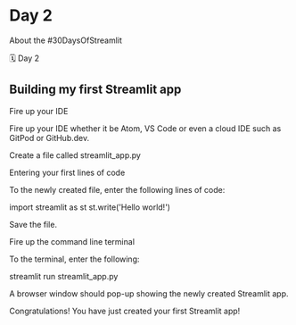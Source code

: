 # Day 2

About the #30DaysOfStreamlit

🗓️ Day 2

## Building my first Streamlit app

Fire up your IDE

Fire up your IDE whether it be Atom, VS Code or even a cloud IDE such as GitPod or GitHub.dev.

Create a file called streamlit_app.py

Entering your first lines of code

To the newly created file, enter the following lines of code:

import streamlit as st st.write('Hello world!')

Save the file.

Fire up the command line terminal

To the terminal, enter the following:

streamlit run streamlit_app.py

A browser window should pop-up showing the newly created Streamlit app.

Congratulations! You have just created your first Streamlit app!

